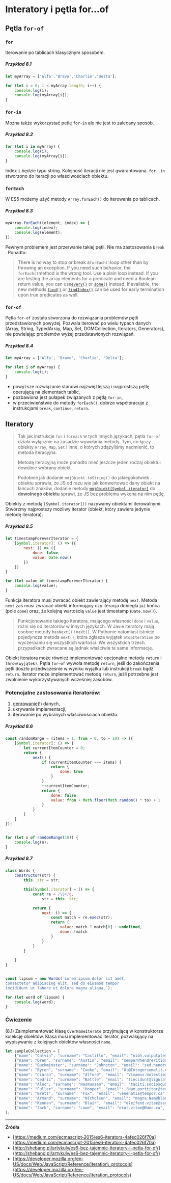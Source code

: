 # Interatory i pętla for...of

## Pętla `for-of`

### `for`

Iterowanie po tablicach klasycznym sposobem.

##### Przykład 8.1
```js
let myArray = ['Alfa','Bravo','Charlie','Delta'];

for (let i = 0; i < myArray.length; i++) {
    console.log(i);
    console.log(myArray[i]);
}
```

### `for-in`

Można także wykorzystać petlę `for-in` ale nie jest to zalecany sposób.

##### Przykład 8.2
```js
for (let i in myArray) {
    console.log(i);
    console.log(myArray[i]);
}
```

Index `i` będzie typu string.  Kolejność iteracji nie jest gwarantowana.  `for..in`  stworzono do iteracji po właściwościach obiektu.

### `forEach`

W ES5 możemy użyć metody  `Array.forEach()` do iterowania po tablicach.

##### Przykład 8.3
```js
myArray.forEach((element, index) => {
    console.log(index);
    console.log(element);
});
```

Pewnym problemem jest przerwanie takiej pętli. Nie ma zastosowania `break` . Ponadto:

> There is no way to stop or break a`forEach()`loop other than by throwing an exception. If you need such behavior, the `forEach()`method is the wrong tool. Use a plain loop instead. If you are testing the array elements for a predicate and need a Boolean return value, you can use[`every()`](https://developer.mozilla.org/en-US/docs/Web/JavaScript/Reference/Global_Objects/Array/every) or [`some()`](https://developer.mozilla.org/en-US/docs/Web/JavaScript/Reference/Global_Objects/Array/some) instead. If available, the new methods [`find()`](https://developer.mozilla.org/en-US/docs/Web/JavaScript/Reference/Global_Objects/Array/find) or [`findIndex()`](https://developer.mozilla.org/en-US/docs/Web/JavaScript/Reference/Global_Objects/Array/findIndex) can be used for early termination upon true predicates as well.

### `for-of`

Pętla `for-of` została stworzona do rozwiązania problemów pętli przedstawionych powyżej. Pozwala iterować po wielu typach danych  (Array, String, TypedArray, Map, Set, DOMCollection, Iterators, Generators\), nie powielając problemów wyżej przedstawionych rozwiązań.

##### Przykład 8.4
```js
let myArray = ['Alfa', 'Bravo', 'Charlie', 'Delta'];

for (let i of myArray) {
    console.log(i);
}
```

* powyższe rozwiązanie stanowi najzwięźlejszą i najprostszą pętlę operującą na elementach tablic,
* pozbawiona jest pułapek związanych z pętlą  `for-in`,
* w przeciwieństwie do metody `forEach()`, dobrze współpracuje z instrukcjami `break`, `continue`, `return`.

## Iteratory

> Tak jak instrukcje `for` i `foreach` w tych innych językach, pętla `for–of` działa wyłącznie na zasadzie wywołania metody. Tym, co łączy obiekty `Array`, `Map`, `Set` i inne, o których zdążyliśmy nadmienić, to metoda iteracyjna.
>
> Metodę iteracyjną może ponadto mieć jeszcze jeden rodzaj obiektu: dowolnie wybrany obiekt.
>
> Podobnie jak dodanie `mójObiekt.toString()` do jakiegokolwiek obiektu sprawia, że JS od razu wie jak konwertować dany obiekt na łańcuch znaków, dodanie metody [`mójObiekt[Symbol.iterator]`](symbols.md) do **dowolnego obiektu** sprawi, że JS bez problemu wykona na nim pętlę.

Obiekty z metodą `[Symbol.iterator]()` nazywamy obiektami iterowalnymi.  Stwórzmy najprostszy możliwy iterator (obiekt, który zawiera jedynie metodę iteratora).

##### Przykład 8.5
```js
let timestampForeverIterator = {
    [Symbol.iterator]: () => ({
        next: () => ({
            done: false,
            value: Date.now()
        })
    })
}

for (let value of timestampForeverIterator) {
    console.log(value);
}
```

Funkcja iteratora musi zwracać obiekt zawierający metodę `next`. Metoda `next` zaś musi zwracać obiekt informujący czy iteracja dobiegła już końca (pole `done`) oraz, że kolejną wartością  `value` jest timestamp (`Date.now()`).

> Funkcjonowanie takiego iteratora, mającego własności `done` i `value`, różni się od iteratorów w innych językach. W Javie iteratory mają osobne metody `hasNext()` i `next()`. W Pythonie natomiast istnieje pojedyncza metoda `next()`, która zgłasza wyjątek `StopIteration` po wyczerpaniu się wszystkich wartości. We wszystkich trzech przypadkach zwracane są jednak właściwie te same informacje.

Obiekt iteratora może również implementować opcjonalne metody `return` i `throw(wyjątek)`. Pętla `for–of` wywoła metodę `return`, jeśli do zakończenia pętli doszło przedwcześnie w wyniku wyjątku lub instrukcji `break` bądź `return`. Iterator może implementować metodę `return`, jeśli potrzebne jest zwolnienie wykorzystywanych wcześniej zasobów.

### Potencjalne zastosowania iteratorów:

1. [genrowanie](/generators.md)(!) danych,
2. ukrywanie implementacji,
3. iterowanie po wybranych właściwościach obiektu.


##### Przykład 8.6
```js
const randomRange = (items = 1, from = 0, to = 10) => ({
    [Symbol.iterator]: () => {
        let currentItemCounter = 0;
        return {
            next() {
                if (currentItemCounter === items) {
                    return {
                        done: true
                    }
                }
                ++currentItemCounter;
                return {
                    done: false,
                    value: from + Math.floor(Math.random() * to) + 1
                }
            }
        }
    }
});


for (let n of randomRange(10)) {
    console.log(n);
}
```

##### Przykład 8.7
```js
class Words {
    constructor(str) {
        this._str = str;

        this[Symbol.iterator] = () => {
            const re = /\S+/g,
                str = this._str;

            return {
                next: () => {
                    const match = re.exec(str);
                    return {
                        value: match ? match[0] : undefined,
                        done: !match
                    }
                }
            }
        }
        
    }
}


const lipsum = new Words(`Lorem ipsum dolor sit amet, 
consectetur adipiscing elit, sed do eiusmod tempor 
incididunt ut labore et dolore magna aliqua.`);

for (let word of lipsum) {
    console.log(word);
}
```

### Ćwiczenie

(8.1) Zaimplementować klasę `OverNameIterate` przyjmującą w konstruktorze  kolekcję  obiektów. Klasa musi implementować iterator, pozwalający na wypisywanie z kolejnych obiektów własności `name`.

```js
let sampleCollection = [
    {"name": "Calvin", "surname": "Castillo", "email": "nibh.vulputate@velnislQuisque.edu", "city": "Landeck"},
    {"name": "Oren", "surname": "Austin", "email": "semper@hendreritidante.co.uk", "city": "Morrovalle"},
    {"name": "Buckminster", "surname": "Johnston", "email": "sed.hendrerit.a@eudoloregestas.net", "city": "Olen"},
    {"name": "Byron", "surname": "Cooke", "email": "Ut@Integersemelit.co.uk", "city": "Habergy"},
    {"name": "Ciaran", "surname": "Alford", "email": "Vivamus.molestie@Nuncsollicitudincommodo.co.uk", "city": "Bussolengo"},
    {"name": "Cedric", "surname": "Battle", "email": "tincidunt@ligulatortor.edu", "city": "Kelkheim"},
    {"name": "Alec", "surname": "Rasmussen", "email": "taciti.sociosqu@utlacus.co.uk", "city": "Colleretto Castelnuovo"},
    {"name": "Fuller", "surname": "Hooper", "email": "Nam.porttitor@tempuseuligula.com", "city": "Izel"},
    {"name": "Brett", "surname": "Fox", "email": "venenatis@tempor.ca", "city": "Castello Tesino"},
    {"name": "Armand", "surname": "Nicholson", "email": "magna.Nam@blanditcongue.ca", "city": "Bournemouth"},
    {"name": "Kennan", "surname": "Blair", "email": "eleifend.vitae@sedduiFusce.net", "city": "Paranaguá"},
    {"name": "Jack", "surname": "Lowe", "email": "erat.vitae@Nunc.ca", "city": "Roveredo in Piano"}
];
```

---

**Źródła**

* [https://medium.com/ecmascript-2015/es6-iterators-4afec026f70a](https://medium.com/ecmascript-2015/es6-iterators-4afec026f70a)
* [http://shebang.pl/artykuly/es6-bez-tajemnic-iteratory-i-petla-for-of/](http://shebang.pl/artykuly/es6-bez-tajemnic-iteratory-i-petla-for-of/)
* [https://developer.mozilla.org/en-US/docs/Web/JavaScript/Reference/Iteration\_protocols](https://developer.mozilla.org/en-US/docs/Web/JavaScript/Reference/Iteration_protocols)



